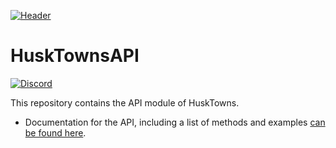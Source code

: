 [![Header](https://i.imgur.com/JckKnZZ.png "Header")](https://github.com/WiIIiam278/HuskTownsAPI/)
# HuskTownsAPI
[![Discord](https://img.shields.io/discord/818135932103557162?color=7289da&logo=discord)](https://discord.gg/tVYhJfyDWG)

This repository contains the API module of HuskTowns.

* Documentation for the API, including a list of methods and examples [can be found here](https://github.com/WiIIiam278/HuskTownsDocs/wiki/API).